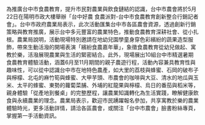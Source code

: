為推廣台中市食農教育，提升市民對農業與飲食鏈結的認識，台中市農會將於5月22日在陽明市政大樓舉辦「台中好農 食農派對-台中市食農教育創新整合行銷記者會」。台中市政府農業局表示，此次活動匯集台中市各區農會資源，透過創新行銷策略與教育推廣，展示台中多元豐富的農業特色，推動食農教育深耕社會、從小扎根。農業局說明，活動現場特別邀請在地幼兒園學童身穿色彩繽紛的蔬果造型服飾，帶來生動活潑的開場表演「繽紛食農嘉年華」，象徵食農教育從幼兒做起、寓教於樂，活潑展現農業與生活的緊密結合。此外，現場展出10組台中市精選暑期食農教育體驗活動，涵蓋6月至11月期間的親子農遊行程，活動內容兼具教育性與趣味性，可以從中認識台中市在地特色農產，如大里的荔枝與蜂蜜、石岡的破布子與檸檬、北屯的麻竹筍與蜂蜜、大甲芋頭、市農會的咖啡與大豆、清水的地瓜與玉米、太平的蜂蜜、東勢的蘿蔔菜脯、外埔的紅龍果與檸檬、烏日的番茄與稻米等，親身體驗「從產地到餐桌」的完整歷程，讓農業知識轉化為生活實踐，瞭解健康飲食與永續農業的理念。農業局表示，歡迎市民踴躍報名參加，共享寓教於樂的農業體驗時光，更多活動詳情，請洽各區農會，或關注「台中市農會」臉書粉絲專頁，掌握第一手活動資訊。